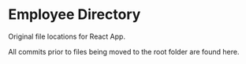 # Employee Directory

Original file locations for React App. 

All commits prior to files being moved to the root folder are found here.